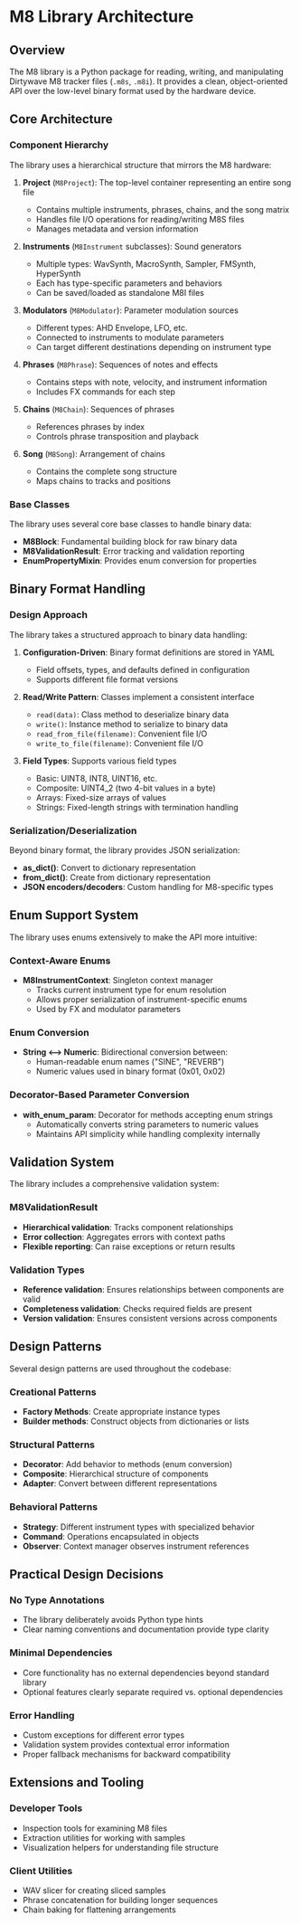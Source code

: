 # M8 Library Architecture

## Overview

The M8 library is a Python package for reading, writing, and manipulating Dirtywave M8 tracker files (`.m8s`, `.m8i`). It provides a clean, object-oriented API over the low-level binary format used by the hardware device.

## Core Architecture

### Component Hierarchy

The library uses a hierarchical structure that mirrors the M8 hardware:

1. **Project** (`M8Project`): The top-level container representing an entire song file
   - Contains multiple instruments, phrases, chains, and the song matrix
   - Handles file I/O operations for reading/writing M8S files
   - Manages metadata and version information

2. **Instruments** (`M8Instrument` subclasses): Sound generators
   - Multiple types: WavSynth, MacroSynth, Sampler, FMSynth, HyperSynth
   - Each has type-specific parameters and behaviors
   - Can be saved/loaded as standalone M8I files

3. **Modulators** (`M8Modulator`): Parameter modulation sources
   - Different types: AHD Envelope, LFO, etc.
   - Connected to instruments to modulate parameters
   - Can target different destinations depending on instrument type

4. **Phrases** (`M8Phrase`): Sequences of notes and effects
   - Contains steps with note, velocity, and instrument information
   - Includes FX commands for each step

5. **Chains** (`M8Chain`): Sequences of phrases 
   - References phrases by index
   - Controls phrase transposition and playback

6. **Song** (`M8Song`): Arrangement of chains
   - Contains the complete song structure
   - Maps chains to tracks and positions

### Base Classes

The library uses several core base classes to handle binary data:

- **M8Block**: Fundamental building block for raw binary data
- **M8ValidationResult**: Error tracking and validation reporting
- **EnumPropertyMixin**: Provides enum conversion for properties

## Binary Format Handling

### Design Approach

The library takes a structured approach to binary data handling:

1. **Configuration-Driven**: Binary format definitions are stored in YAML
   - Field offsets, types, and defaults defined in configuration
   - Supports different file format versions

2. **Read/Write Pattern**: Classes implement a consistent interface
   - `read(data)`: Class method to deserialize binary data
   - `write()`: Instance method to serialize to binary data
   - `read_from_file(filename)`: Convenient file I/O
   - `write_to_file(filename)`: Convenient file I/O

3. **Field Types**: Supports various field types
   - Basic: UINT8, INT8, UINT16, etc.
   - Composite: UINT4_2 (two 4-bit values in a byte)
   - Arrays: Fixed-size arrays of values
   - Strings: Fixed-length strings with termination handling

### Serialization/Deserialization

Beyond binary format, the library provides JSON serialization:

- **as_dict()**: Convert to dictionary representation
- **from_dict()**: Create from dictionary representation
- **JSON encoders/decoders**: Custom handling for M8-specific types

## Enum Support System

The library uses enums extensively to make the API more intuitive:

### Context-Aware Enums

- **M8InstrumentContext**: Singleton context manager
  - Tracks current instrument type for enum resolution
  - Allows proper serialization of instrument-specific enums
  - Used by FX and modulator parameters

### Enum Conversion

- **String ⟷ Numeric**: Bidirectional conversion between:
  - Human-readable enum names ("SINE", "REVERB")
  - Numeric values used in binary format (0x01, 0x02)

### Decorator-Based Parameter Conversion

- **with_enum_param**: Decorator for methods accepting enum strings
  - Automatically converts string parameters to numeric values
  - Maintains API simplicity while handling complexity internally

## Validation System

The library includes a comprehensive validation system:

### M8ValidationResult

- **Hierarchical validation**: Tracks component relationships
- **Error collection**: Aggregates errors with context paths
- **Flexible reporting**: Can raise exceptions or return results

### Validation Types

- **Reference validation**: Ensures relationships between components are valid
- **Completeness validation**: Checks required fields are present
- **Version validation**: Ensures consistent versions across components

## Design Patterns

Several design patterns are used throughout the codebase:

### Creational Patterns

- **Factory Methods**: Create appropriate instance types
- **Builder methods**: Construct objects from dictionaries or lists

### Structural Patterns

- **Decorator**: Add behavior to methods (enum conversion)
- **Composite**: Hierarchical structure of components
- **Adapter**: Convert between different representations

### Behavioral Patterns

- **Strategy**: Different instrument types with specialized behavior
- **Command**: Operations encapsulated in objects
- **Observer**: Context manager observes instrument references

## Practical Design Decisions

### No Type Annotations

- The library deliberately avoids Python type hints
- Clear naming conventions and documentation provide type clarity

### Minimal Dependencies

- Core functionality has no external dependencies beyond standard library
- Optional features clearly separate required vs. optional dependencies

### Error Handling

- Custom exceptions for different error types
- Validation system provides contextual error information
- Proper fallback mechanisms for backward compatibility

## Extensions and Tooling

### Developer Tools

- Inspection tools for examining M8 files
- Extraction utilities for working with samples
- Visualization helpers for understanding file structure

### Client Utilities

- WAV slicer for creating sliced samples
- Phrase concatenation for building longer sequences
- Chain baking for flattening arrangements